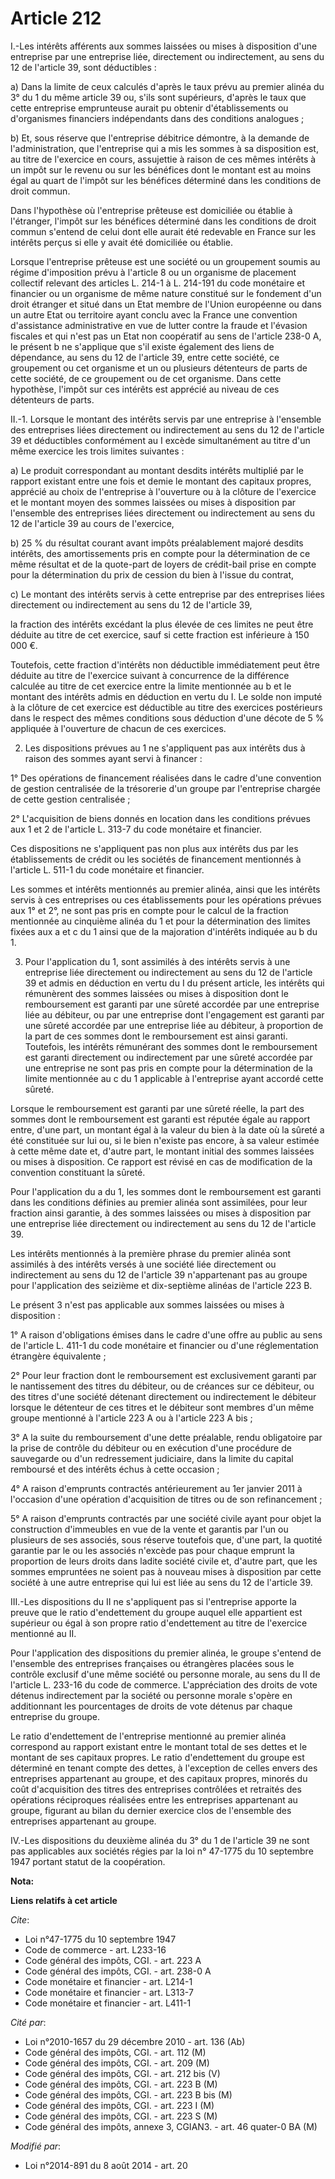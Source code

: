 # Article 212

I.-Les intérêts afférents aux sommes laissées ou mises à disposition d'une entreprise par une entreprise liée, directement ou
indirectement, au sens du 12 de l'article 39, sont déductibles : 

a) Dans la limite de ceux calculés d'après le taux prévu au premier alinéa du 3° du 1 du même article 39 ou, s'ils sont
supérieurs, d'après le taux que cette entreprise emprunteuse aurait pu obtenir d'établissements ou d'organismes financiers
indépendants dans des conditions analogues ; 

b) Et, sous réserve que l'entreprise débitrice démontre, à la demande de l'administration, que l'entreprise qui a mis les
sommes à sa disposition est, au titre de l'exercice en cours, assujettie à raison de ces mêmes intérêts à un impôt sur le
revenu ou sur les bénéfices dont le montant est au moins égal au quart de l'impôt sur les bénéfices déterminé dans les
conditions de droit commun. 

Dans l'hypothèse où l'entreprise prêteuse est domiciliée ou établie à l'étranger, l'impôt sur les bénéfices déterminé dans
les conditions de droit commun s'entend de celui dont elle aurait été redevable en France sur les intérêts perçus si elle y
avait été domiciliée ou établie. 

Lorsque l'entreprise prêteuse est une société ou un groupement soumis au régime d'imposition prévu à l'article 8 ou un
organisme de placement collectif relevant des articles L. 214-1 à L. 214-191 du code monétaire et financier ou un organisme
de même nature constitué sur le fondement d'un droit étranger et situé dans un Etat membre de l'Union européenne ou dans un
autre Etat ou territoire ayant conclu avec la France une convention d'assistance administrative en vue de lutter contre la
fraude et l'évasion fiscales et qui n'est pas un Etat non coopératif au sens de l'article 238-0 A, le présent b ne s'applique
que s'il existe également des liens de dépendance, au sens du 12 de l'article 39, entre cette société, ce groupement ou cet
organisme et un ou plusieurs détenteurs de parts de cette société, de ce groupement ou de cet organisme. Dans cette
hypothèse, l'impôt sur ces intérêts est apprécié au niveau de ces détenteurs de parts. 

II.-1. Lorsque le montant des intérêts servis par une entreprise à l'ensemble des entreprises liées directement ou
indirectement au sens du 12 de l'article 39 et déductibles conformément au I excède simultanément au titre d'un même exercice
les trois limites suivantes : 

a) Le produit correspondant au montant desdits intérêts multiplié par le rapport existant entre une fois et demie le montant
des capitaux propres, apprécié au choix de l'entreprise à l'ouverture ou à la clôture de l'exercice et le montant moyen des
sommes laissées ou mises à disposition par l'ensemble des entreprises liées directement ou indirectement au sens du 12 de
l'article 39 au cours de l'exercice, 

b) 25 % du résultat courant avant impôts préalablement majoré desdits intérêts, des amortissements pris en compte pour la
détermination de ce même résultat et de la quote-part de loyers de crédit-bail prise en compte pour la détermination du prix
de cession du bien à l'issue du contrat, 

c) Le montant des intérêts servis à cette entreprise par des entreprises liées directement ou indirectement au sens du 12 de
l'article 39, 

la fraction des intérêts excédant la plus élevée de ces limites ne peut être déduite au titre de cet exercice, sauf si cette
fraction est inférieure à 150 000 €. 

Toutefois, cette fraction d'intérêts non déductible immédiatement peut être déduite au titre de l'exercice suivant à
concurrence de la différence calculée au titre de cet exercice entre la limite mentionnée au b et le montant des intérêts
admis en déduction en vertu du I. Le solde non imputé à la clôture de cet exercice est déductible au titre des exercices
postérieurs dans le respect des mêmes conditions sous déduction d'une décote de 5 % appliquée à l'ouverture de chacun de ces
exercices. 

2. Les dispositions prévues au 1 ne s'appliquent pas aux intérêts dus à raison des sommes ayant servi à financer : 

1° Des opérations de financement réalisées dans le cadre d'une convention de gestion centralisée de la trésorerie d'un groupe
par l'entreprise chargée de cette gestion centralisée ; 

2° L'acquisition de biens donnés en location dans les conditions prévues aux 1 et 2 de l'article L. 313-7 du code monétaire
et financier. 

Ces dispositions ne s'appliquent pas non plus aux intérêts dus par les établissements de crédit ou les sociétés de
financement mentionnés à l'article L. 511-1 du code monétaire et financier. 

Les sommes et intérêts mentionnés au premier alinéa, ainsi que les intérêts servis à ces entreprises ou ces établissements
pour les opérations prévues aux 1° et 2°, ne sont pas pris en compte pour le calcul de la fraction mentionnée au cinquième
alinéa du 1 et pour la détermination des limites fixées aux a et c du 1 ainsi que de la majoration d'intérêts indiquée au b
du 1.

3. Pour l'application du 1, sont assimilés à des intérêts servis à une entreprise liée directement ou indirectement au sens
du 12 de l'article 39 et admis en déduction en vertu du I du présent article, les intérêts qui rémunèrent des sommes laissées
ou mises à disposition dont le remboursement est garanti par une sûreté accordée par une entreprise liée au débiteur, ou par
une entreprise dont l'engagement est garanti par une sûreté accordée par une entreprise liée au débiteur, à proportion de la
part de ces sommes dont le remboursement est ainsi garanti. Toutefois, les intérêts rémunérant des sommes dont le
remboursement est garanti directement ou indirectement par une sûreté accordée par une entreprise ne sont pas pris en compte
pour la détermination de la limite mentionnée au c du 1 applicable à l'entreprise ayant accordé cette sûreté. 

Lorsque le remboursement est garanti par une sûreté réelle, la part des sommes dont le remboursement est garanti est réputée
égale au rapport entre, d'une part, un montant égal à la valeur du bien à la date où la sûreté a été constituée sur lui ou,
si le bien n'existe pas encore, à sa valeur estimée à cette même date et, d'autre part, le montant initial des sommes
laissées ou mises à disposition. Ce rapport est révisé en cas de modification de la convention constituant la sûreté. 

Pour l'application du a du 1, les sommes dont le remboursement est garanti dans les conditions définies au premier alinéa
sont assimilées, pour leur fraction ainsi garantie, à des sommes laissées ou mises à disposition par une entreprise liée
directement ou indirectement au sens du 12 de l'article 39. 

Les intérêts mentionnés à la première phrase du premier alinéa sont assimilés à des intérêts versés à une société liée
directement ou indirectement au sens du 12 de l'article 39 n'appartenant pas au groupe pour l'application des seizième et
dix-septième alinéas de l'article 223 B. 

Le présent 3 n'est pas applicable aux sommes laissées ou mises à disposition : 

1° A raison d'obligations émises dans le cadre d'une offre au public au sens de l'article L. 411-1 du code monétaire et
financier ou d'une réglementation étrangère équivalente ; 

2° Pour leur fraction dont le remboursement est exclusivement garanti par le nantissement des titres du débiteur, ou de
créances sur ce débiteur, ou des titres d'une société détenant directement ou indirectement le débiteur lorsque le détenteur
de ces titres et le débiteur sont membres d'un même groupe mentionné à l'article 223 A ou à l'article 223 A bis ; 

3° A la suite du remboursement d'une dette préalable, rendu obligatoire par la prise de contrôle du débiteur ou en exécution
d'une procédure de sauvegarde ou d'un redressement judiciaire, dans la limite du capital remboursé et des intérêts échus à
cette occasion ; 

4° A raison d'emprunts contractés antérieurement au 1er janvier 2011 à l'occasion d'une opération d'acquisition de titres ou
de son refinancement ; 

5° A raison d'emprunts contractés par une société civile ayant pour objet la construction d'immeubles en vue de la vente et
garantis par l'un ou plusieurs de ses associés, sous réserve toutefois que, d'une part, la quotité garantie par le ou les
associés n'excède pas pour chaque emprunt la proportion de leurs droits dans ladite société civile et, d'autre part, que les
sommes empruntées ne soient pas à nouveau mises à disposition par cette société à une autre entreprise qui lui est liée au
sens du 12 de l'article 39. 

III.-Les dispositions du II ne s'appliquent pas si l'entreprise apporte la preuve que le ratio d'endettement du groupe auquel
elle appartient est supérieur ou égal à son propre ratio d'endettement au titre de l'exercice mentionné au II. 

Pour l'application des dispositions du premier alinéa, le groupe s'entend de l'ensemble des entreprises françaises ou
étrangères placées sous le contrôle exclusif d'une même société ou personne morale, au sens du II de l'article L. 233-16 du
code de commerce. L'appréciation des droits de vote détenus indirectement par la société ou personne morale s'opère en
additionnant les pourcentages de droits de vote détenus par chaque entreprise du groupe. 

Le ratio d'endettement de l'entreprise mentionné au premier alinéa correspond au rapport existant entre le montant total de
ses dettes et le montant de ses capitaux propres. Le ratio d'endettement du groupe est déterminé en tenant compte des dettes,
à l'exception de celles envers des entreprises appartenant au groupe, et des capitaux propres, minorés du coût d'acquisition
des titres des entreprises contrôlées et retraités des opérations réciproques réalisées entre les entreprises appartenant au
groupe, figurant au bilan du dernier exercice clos de l'ensemble des entreprises appartenant au groupe. 

IV.-Les dispositions du deuxième alinéa du 3° du 1 de l'article 39 ne sont pas applicables aux sociétés régies par la loi n°
47-1775 du 10 septembre 1947 portant statut de la coopération.

**Nota:**



**Liens relatifs à cet article**

_Cite_:

  - Loi n°47-1775 du 10 septembre 1947
  - Code de commerce - art. L233-16
  - Code général des impôts, CGI. - art. 223 A
  - Code général des impôts, CGI. - art. 238-0 A
  - Code monétaire et financier - art. L214-1
  - Code monétaire et financier - art. L313-7
  - Code monétaire et financier - art. L411-1

_Cité par_:

  - Loi n°2010-1657 du 29 décembre 2010 - art. 136 (Ab)
  - Code général des impôts, CGI. - art. 112 (M)
  - Code général des impôts, CGI. - art. 209 (M)
  - Code général des impôts, CGI. - art. 212 bis (V)
  - Code général des impôts, CGI. - art. 223 B (M)
  - Code général des impôts, CGI. - art. 223 B bis (M)
  - Code général des impôts, CGI. - art. 223 I (M)
  - Code général des impôts, CGI. - art. 223 S (M)
  - Code général des impôts, annexe 3, CGIAN3. - art. 46 quater-0 BA (M)

_Modifié par_:

  - Loi n°2014-891 du 8 août 2014 - art. 20
